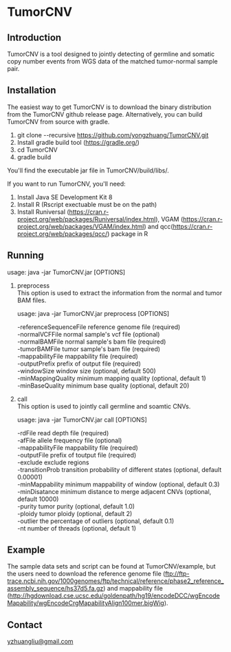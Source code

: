 # TumorCNV
## Introduction 
TumorCNV is a tool designed to jointly detecting of germline and somatic copy number events from WGS data of the matched tumor-normal sample pair.
## Installation
The easiest way to get TumorCNV is to download the binary distribution from the TumorCNV github release page. Alternatively, you can build TumorCNV from source with gradle.
1. git clone --recursive https://github.com/yongzhuang/TumorCNV.git
2. Install gradle build tool (https://gradle.org/)
3. cd TumorCNV 
4. gradle build  

You'll find the executable jar file in TumorCNV/build/libs/. 

If you want to run TumorCNV, you'll need:
1. Install Java SE Development Kit 8
2. Install R (Rscript exectuable must be on the path)
3. Install Runiversal (https://cran.r-project.org/web/packages/Runiversal/index.html), VGAM (https://cran.r-project.org/web/packages/VGAM/index.html) and qcc(https://cran.r-project.org/web/packages/qcc/) package in R

## Running
usage: java -jar TumorCNV.jar [OPTIONS]
1. preprocess  
   This option is used to extract the information from the normal and tumor BAM files.

   usage: java -jar TumorCNV.jar preprocess [OPTIONS]

   -referenceSequenceFile  <FILE>   reference genome file (required)  
   -normalVCFFile <FILE>   normal sample's vcf file (optional)   
   -normalBAMFile <FILE>   normal sample's bam file (required)  
   -tumorBAMFile  <FILE>   tumor sample's bam file (required)  
   -mappabilityFile  <FILE>   mappability file (required)  
   -outputPrefix  <FILE>    prefix of output file (required)  
   -windowSize <INT> window size (optional, default 500)  
   -minMappingQuality   <INT> minimum mapping quality (optional, default 1)  
   -minBaseQuality   <INT> minimum base quality (optional, default 20)  

2. call  
   This option is used to jointly call germline and soamtic CNVs.  

   usage: java -jar TumorCNV.jar call [OPTIONS]  

   -rdFile  <FILE>   read depth file (required)  
   -afFile  <FILE>   allele frequency file (optional)  
   -mappabilityFile  <FILE>   mappability file (required)  
   -outputFile <FILE>   prefix of toutput file (required)  
   -exclude <FILE>   exclude regions  
   -transitionProb   <FLOAT>  transition probability of different states (optional, default 0.00001)  
   -minMappability   <FLOAT>  minimum mappability of window (optional, default 0.3)  
   -minDisatance  <INT> minimum distance to merge adjacent CNVs (optional, default 10000)  
   -purity  <FLOAT>  tumor purity (optional, default 1.0)  
   -ploidy  <INT> tumor ploidy (optional, default 2)  
   -outlier <FLOAT>  the percentage of outliers (optional, default 0.1)  
   -nt   <INT> number of threads (optional, default 1)  

## Example

The sample data sets and script can be found at TumorCNV/example, but the users need to download the reference genome file (ftp://ftp-trace.ncbi.nih.gov/1000genomes/ftp/technical/reference/phase2_reference_assembly_sequence/hs37d5.fa.gz) and mappability file (http://hgdownload.cse.ucsc.edu/goldenpath/hg19/encodeDCC/wgEncodeMapability/wgEncodeCrgMapabilityAlign100mer.bigWig).

## Contact 
   yzhuangliu@gmail.com
